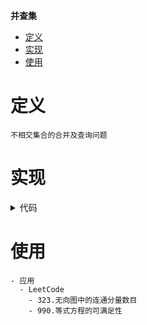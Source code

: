 **并查集**
- [定义](#定义)
- [实现](#实现)
- [使用](#使用)


# 定义 #
```
不相交集合的合并及查询问题
```

# 实现 #
<details>
<summary>代码</summary>
<pre>
<code>

```
type UF struct {
	parent []int
}

func ConstructorUF(n int) *UF {
	parent := make([]int, n)
	for i := 0; i < n; i++ {
		parent[i] = i
	}
	return &UF{
		parent: parent,
	}
}

func (u *UF) find(x int) int {
	if u.parent[x] != x {
		u.parent[x] = u.find(u.parent[x])
	}
	return u.parent[x]
}

func (u *UF) Union(x, y int) {
	p, q := u.find(x), u.find(y)
	if p == q {
		return
	}
	u.parent[p] = q
}

func (u *UF) Connected(x, y int) bool {
	return u.find(x) == u.find(y)
}

func (u *UF) Count() int {
	return len(u.parent)
}
```
</pre>
</code>
</details>

# 使用 #
```
- 应用  
  - LeetCode  
    - 323.无向图中的连通分量数目
    - 990.等式方程的可满足性
```


